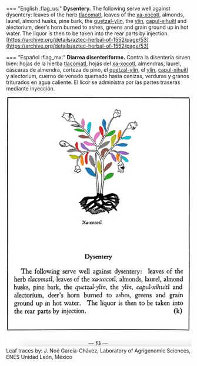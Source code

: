 
=== "English :flag_us:"
    **Dysentery.** The following serve well against dysentery: leaves of the herb [tlacomatl](Tlaco-amatl.md), leaves of the [xa-xocotl](Xa-xocotl.md), almonds, laurel, almond husks, pine bark, the [quetzal-ylin](Quetzal-ylin.md), the [ylin](Ylin.md), [capul-xihuitl](Capul-xihuitl.md) and alectorium, deer’s horn burned to ashes, greens and grain ground up in hot water. The liquor is then to be taken into the rear parts by injection.  
    [https://archive.org/details/aztec-herbal-of-1552/page/53](https://archive.org/details/aztec-herbal-of-1552/page/53)  


=== "Español :flag_mx:"
    **Diarrea disenteriforme.** Contra la disentería sirven bien: hojas de la hierba [tlacomatl](Tlaco-amatl.md), hojas del [xa-xocotl](Xa-xocotl.md), almendras, laurel, cáscaras de almendra, corteza de pino, el [quetzal-ylin](Quetzal-ylin.md), el [ylin](Ylin.md), [capul-xihuitl](Capul-xihuitl.md) y alectorium, cuerno de venado quemado hasta cenizas, verduras y granos triturados en agua caliente. El licor se administra por las partes traseras mediante inyección.  


![N_p053.png](assets/N_p053.png)  
Leaf traces by: J. Noé García-Chávez, Laboratory of Agrigenomic Sciences, ENES Unidad León, México  